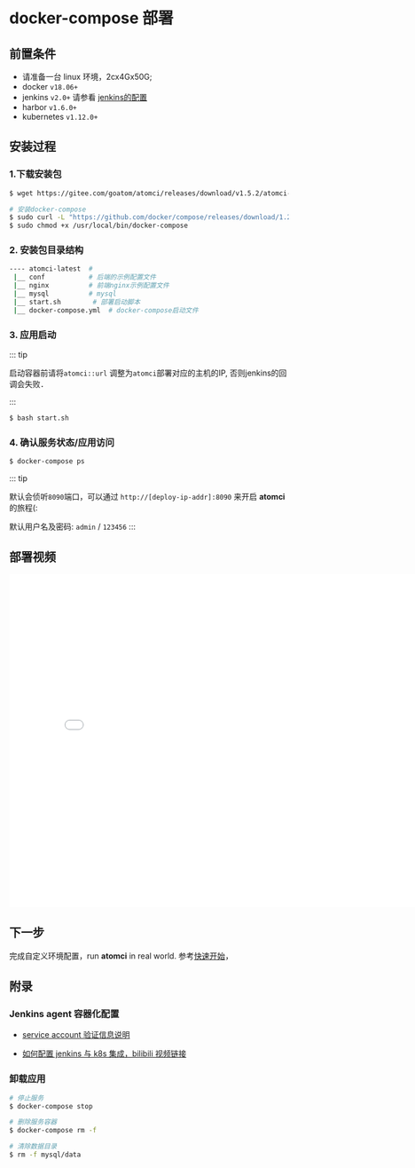 # docker-compose 部署

## 前置条件

- 请准备一台 linux 环境，2cx4Gx50G;
- docker `v18.06+`
- jenkins `v2.0+` 请参看 [jenkins的配置](../guide/02.jenkins-requirements.html)
- harbor `v1.6.0+`
- kubernetes `v1.12.0+`
## 安装过程

### 1.下载安装包

```bash
$ wget https://gitee.com/goatom/atomci/releases/download/v1.5.2/atomci-latest-docker-compose.tgz
```

```sh
# 安装docker-compose
$ sudo curl -L "https://github.com/docker/compose/releases/download/1.29.2/docker-compose-$(uname -s)-$(uname -m)" -o /usr/local/bin/docker-compose
$ sudo chmod +x /usr/local/bin/docker-compose
```

### 2. 安装包目录结构

```sh
---- atomci-latest  #
 |__ conf           # 后端的示例配置文件
 |__ nginx          # 前端nginx示例配置文件
 |__ mysql          # mysql
 |__ start.sh        # 部署启动脚本
 |__ docker-compose.yml  # docker-compose启动文件
```

### 3. 应用启动

::: tip

启动容器前请将`atomci::url` 调整为`atomci`部署对应的主机的IP, 否则jenkins的回调会失败．

:::


```sh
$ bash start.sh
```


### 4. 确认服务状态/应用访问

```sh
$ docker-compose ps
```

::: tip

默认会侦听`8090`端口，可以通过 `http://[deploy-ip-addr]:8090` 来开启 **atomci** 的旅程(:

默认用户名及密码: `admin` / `123456`
:::

## 部署视频

<iframe src="//player.bilibili.com/player.html?aid=547966151&cid=407287108&page=1" scrolling="no" width="800px" height="600px" border="0" frameborder="no" framespacing="0" allowfullscreen="true"></iframe>

## 下一步

完成自定义环境配置，run **atomci** in real world. 参考[快速开始](/guide/01quickstart.html)，

## 附录

### Jenkins agent 容器化配置

- [service account 验证信息说明](https://github.com/warm-native/docs/tree/master/topic002/deploy)

- [如何配置 jenkins 与 k8s 集成，bilibili 视频链接](https://www.bilibili.com/video/BV1A5411V7zm/)

### 卸载应用

```sh
# 停止服务
$ docker-compose stop

# 删除服务容器
$ docker-compose rm -f

# 清除数据目录
$ rm -f mysql/data
```
